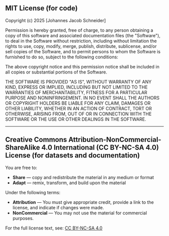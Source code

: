 ## MIT License (for code)

Copyright (c) 2025 [Johannes Jacob Schneider]

Permission is hereby granted, free of charge, to any person obtaining a copy
of this software and associated documentation files (the "Software"), to deal
in the Software without restriction, including without limitation the rights
to use, copy, modify, merge, publish, distribute, sublicense, and/or sell
copies of the Software, and to permit persons to whom the Software is
furnished to do so, subject to the following conditions:

The above copyright notice and this permission notice shall be included in all
copies or substantial portions of the Software.

THE SOFTWARE IS PROVIDED "AS IS", WITHOUT WARRANTY OF ANY KIND, EXPRESS OR
IMPLIED, INCLUDING BUT NOT LIMITED TO THE WARRANTIES OF MERCHANTABILITY,
FITNESS FOR A PARTICULAR PURPOSE AND NONINFRINGEMENT. IN NO EVENT SHALL THE
AUTHORS OR COPYRIGHT HOLDERS BE LIABLE FOR ANY CLAIM, DAMAGES OR OTHER
LIABILITY, WHETHER IN AN ACTION OF CONTRACT, TORT OR OTHERWISE, ARISING FROM,
OUT OF OR IN CONNECTION WITH THE SOFTWARE OR THE USE OR OTHER DEALINGS IN THE
SOFTWARE.

---

## Creative Commons Attribution-NonCommercial-ShareAlike 4.0 International (CC BY-NC-SA 4.0) License (for datasets and documentation)

You are free to:
- **Share** — copy and redistribute the material in any medium or format
- **Adapt** — remix, transform, and build upon the material

Under the following terms:
- **Attribution** — You must give appropriate credit, provide a link to the license, and indicate if changes were made.
- **NonCommercial** — You may not use the material for commercial purposes.

For the full license text, see: [CC BY-NC-SA 4.0](https://creativecommons.org/licenses/by-nc-sa/4.0/legalcode)
